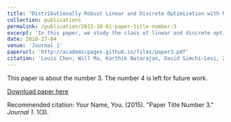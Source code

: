 ```yaml
---
title: "Distributionally Robust Linear and Discrete Optimization with Marginals"
collection: publications
permalink: /publication/2015-10-01-paper-title-number-3
excerpt: 'In this paper, we study the class of linear and discrete optimization problems in which the objective coefficients are chosen randomly from a distribution, and the goal is to evaluate robust bounds on the expected optimal value as well as the marginal distribution of the optimal solution. The set of joint distributions is assumed to be specified up to only the marginal distributions. We generalize the primal-dual formulations for this problem from the set of joint distributions with absolutely continuous marginal distributions to arbitrary marginal distributions using techniques from optimal transport theory. While the robust bound is shown to be NP-hard to compute for linear optimization problems, we identify a sufficient condition for polynomial time solvability using extended formulations. This generalizes the known tractability results under marginal information from 0-1 polytopes to a class of integral polytopes and has implications on the solvability of distributionally robust optimization problems in areas such as scheduling which we discuss.'
date: 2018-27-04
venue: 'Journal 1'
paperurl: 'http://academicpages.github.io/files/paper3.pdf'
citation: 'Louis Chen, Will Ma, Karthik Natarajan, David Simchi-Levi, Zhenzhen Yan. (2015). &quot;Paper Title Number 3.&quot; <i>Journal 1</i>. 1(3).'
---
```

This paper is about the number 3. The number 4 is left for future work.

[Download paper here](http://academicpages.github.io/files/paper3.pdf)

Recommended citation: Your Name, You. (2015). "Paper Title Number 3." <i>Journal 1</i>. 1(3).
